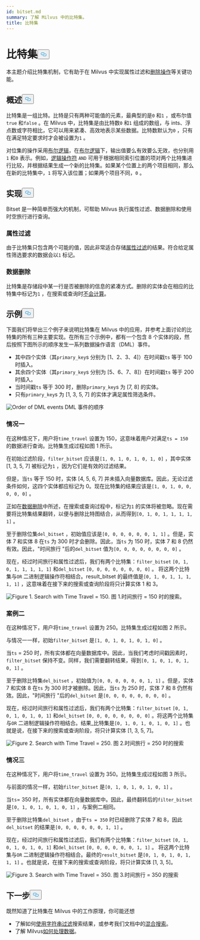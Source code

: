 ```yaml
---
id: bitset.md
summary: 了解 Milvus 中的比特集。
title: 比特集
---
```

<h1 id="Bitset" class="common-anchor-header">比特集<button data-href="#Bitset" class="anchor-icon" translate="no">
      <svg translate="no"
        aria-hidden="true"
        focusable="false"
        height="20"
        version="1.1"
        viewBox="0 0 16 16"
        width="16"
      >
        <path
          fill="#0092E4"
          fill-rule="evenodd"
          d="M4 9h1v1H4c-1.5 0-3-1.69-3-3.5S2.55 3 4 3h4c1.45 0 3 1.69 3 3.5 0 1.41-.91 2.72-2 3.25V8.59c.58-.45 1-1.27 1-2.09C10 5.22 8.98 4 8 4H4c-.98 0-2 1.22-2 2.5S3 9 4 9zm9-3h-1v1h1c1 0 2 1.22 2 2.5S13.98 12 13 12H9c-.98 0-2-1.22-2-2.5 0-.83.42-1.64 1-2.09V6.25c-1.09.53-2 1.84-2 3.25C6 11.31 7.55 13 9 13h4c1.45 0 3-1.69 3-3.5S14.5 6 13 6z"
        ></path>
      </svg>
    </button></h1><p>本主题介绍比特集机制，它有助于在 Milvus 中实现属性过滤和<a href="https://milvus.io/blog/2022-02-07-how-milvus-deletes-streaming-data-in-distributed-cluster.md">删除操作</a>等关键功能。</p>
<h2 id="Overview" class="common-anchor-header">概述<button data-href="#Overview" class="anchor-icon" translate="no">
      <svg translate="no"
        aria-hidden="true"
        focusable="false"
        height="20"
        version="1.1"
        viewBox="0 0 16 16"
        width="16"
      >
        <path
          fill="#0092E4"
          fill-rule="evenodd"
          d="M4 9h1v1H4c-1.5 0-3-1.69-3-3.5S2.55 3 4 3h4c1.45 0 3 1.69 3 3.5 0 1.41-.91 2.72-2 3.25V8.59c.58-.45 1-1.27 1-2.09C10 5.22 8.98 4 8 4H4c-.98 0-2 1.22-2 2.5S3 9 4 9zm9-3h-1v1h1c1 0 2 1.22 2 2.5S13.98 12 13 12H9c-.98 0-2-1.22-2-2.5 0-.83.42-1.64 1-2.09V6.25c-1.09.53-2 1.84-2 3.25C6 11.31 7.55 13 9 13h4c1.45 0 3-1.69 3-3.5S14.5 6 13 6z"
        ></path>
      </svg>
    </button></h2><p>比特集是一组比特。比特是只有两种可能值的元素，最典型的是<code translate="no">0</code> 和<code translate="no">1</code> ，或布尔值<code translate="no">true</code> 和<code translate="no">false</code> 。在 Milvus 中，比特集是由比特数<code translate="no">0</code> 和<code translate="no">1</code> 组成的数组，与 ints、浮点数或字符相比，它可以用来紧凑、高效地表示某些数据。比特数默认为<code translate="no">0</code> ，只有在满足特定要求时才会被设置为<code translate="no">1</code> 。</p>
<p>对位集的操作采用<a href="/docs/zh/boolean.md">布尔逻辑</a>，在<a href="/docs/zh/boolean.md">布尔逻辑</a>下，输出值要么有效要么无效，也分别用<code translate="no">1</code> 和<code translate="no">0</code> 表示。例如，<a href="https://milvus.io/docs/v2.1.x/boolean.md#Logical-operators">逻辑操作符</a> <code translate="no">AND</code> 可用于根据相同索引位置的项对两个比特集进行比较，并根据结果生成一个新的比特集。如果某个位置上的两个项目相同，那么在新的比特集中，<code translate="no">1</code> 将写入该位置；如果两个项目不同，<code translate="no">0</code> 。</p>
<h2 id="Implementation" class="common-anchor-header">实现<button data-href="#Implementation" class="anchor-icon" translate="no">
      <svg translate="no"
        aria-hidden="true"
        focusable="false"
        height="20"
        version="1.1"
        viewBox="0 0 16 16"
        width="16"
      >
        <path
          fill="#0092E4"
          fill-rule="evenodd"
          d="M4 9h1v1H4c-1.5 0-3-1.69-3-3.5S2.55 3 4 3h4c1.45 0 3 1.69 3 3.5 0 1.41-.91 2.72-2 3.25V8.59c.58-.45 1-1.27 1-2.09C10 5.22 8.98 4 8 4H4c-.98 0-2 1.22-2 2.5S3 9 4 9zm9-3h-1v1h1c1 0 2 1.22 2 2.5S13.98 12 13 12H9c-.98 0-2-1.22-2-2.5 0-.83.42-1.64 1-2.09V6.25c-1.09.53-2 1.84-2 3.25C6 11.31 7.55 13 9 13h4c1.45 0 3-1.69 3-3.5S14.5 6 13 6z"
        ></path>
      </svg>
    </button></h2><p>Bitset 是一种简单而强大的机制，可帮助 Milvus 执行属性过滤、数据删除和使用时空旅行进行查询。</p>
<h3 id="Attribute-filtering" class="common-anchor-header">属性过滤</h3><p>由于比特集只包含两个可能的值，因此非常适合存储<a href="https://milvus.io/docs/v2.1.x/hybridsearch.md">属性过滤</a>的结果。符合给定属性筛选要求的数据会以<code translate="no">1</code> 标记。</p>
<h3 id="Data-deletion" class="common-anchor-header">数据删除</h3><p>比特集是存储段中某一行是否被删除的信息的紧凑方式。删除的实体会在相应的比特集中标记为<code translate="no">1</code> ，在搜索或查询时<a href="https://milvus.io/blog/deleting-data-in-milvus.md">不会计算</a>。</p>
<h2 id="Examples" class="common-anchor-header">示例<button data-href="#Examples" class="anchor-icon" translate="no">
      <svg translate="no"
        aria-hidden="true"
        focusable="false"
        height="20"
        version="1.1"
        viewBox="0 0 16 16"
        width="16"
      >
        <path
          fill="#0092E4"
          fill-rule="evenodd"
          d="M4 9h1v1H4c-1.5 0-3-1.69-3-3.5S2.55 3 4 3h4c1.45 0 3 1.69 3 3.5 0 1.41-.91 2.72-2 3.25V8.59c.58-.45 1-1.27 1-2.09C10 5.22 8.98 4 8 4H4c-.98 0-2 1.22-2 2.5S3 9 4 9zm9-3h-1v1h1c1 0 2 1.22 2 2.5S13.98 12 13 12H9c-.98 0-2-1.22-2-2.5 0-.83.42-1.64 1-2.09V6.25c-1.09.53-2 1.84-2 3.25C6 11.31 7.55 13 9 13h4c1.45 0 3-1.69 3-3.5S14.5 6 13 6z"
        ></path>
      </svg>
    </button></h2><p>下面我们将举出三个例子来说明比特集在 Milvus 中的应用，并参考上面讨论的比特集的所有三种主要实现。在所有三个示例中，都有一个包含 8 个实体的段，然后按照下图所示的顺序发生一系列数据操作语言（DML）事件。</p>
<ul>
<li>其中四个实体（其<code translate="no">primary_key</code>s 分别为 [1、2、3、4]）在时间戳<code translate="no">ts</code> 等于 100 时插入。</li>
<li>其余四个实体（其<code translate="no">primary_key</code>s 分别为 [5、6、7、8]）在时间戳<code translate="no">ts</code> 等于 200 时插入。</li>
<li>当时间戳<code translate="no">ts</code> 等于 300 时，删除<code translate="no">primary_key</code>s 为 [7, 8] 的实体。</li>
<li>只有<code translate="no">primary_key</code>s 为 [1, 3, 5, 7] 的实体才满足属性筛选条件。</li>
</ul>
<p>
  
   <span class="img-wrapper"> <img translate="no" src="/docs/v2.5.x/assets/bitset_0.svg" alt="Order of DML events" class="doc-image" id="order-of-dml-events" />
   </span> <span class="img-wrapper"> <span>DML 事件的顺序</span> </span></p>
<h3 id="Case-one" class="common-anchor-header">情况一</h3><p>在这种情况下，用户将<code translate="no">time_travel</code> 设置为 150，这意味着用户对满足<code translate="no">ts = 150</code> 的数据进行查询。比特集生成过程如图 1 所示。</p>
<p>在初始过滤阶段，<code translate="no">filter_bitset</code> 应该是<code translate="no">[1, 0, 1, 0, 1, 0, 1, 0]</code> ，其中实体 [1, 3, 5, 7] 被标记为<code translate="no">1</code> ，因为它们是有效的过滤结果。</p>
<p>但是，当<code translate="no">ts</code> 等于 150 时，实体 [4, 5, 6, 7] 并未插入向量数据库。因此，无论过滤条件如何，这四个实体都应标记为 0。现在比特集的结果应该是<code translate="no">[1, 0, 1, 0, 0, 0, 0, 0]</code> 。</p>
<p>正如在<a href="#data-deletion">数据删除</a>中所述，在搜索或查询过程中，标记为<code translate="no">1</code> 的实体将被忽略。现在需要将比特集结果翻转，以便与删除比特图结合，从而得到<code translate="no">[0, 1, 0, 1, 1, 1, 1, 1]</code> 。</p>
<p>至于删除位集<code translate="no">del_bitset</code> ，初始值应该是<code translate="no">[0, 0, 0, 0, 0, 0, 1, 1]</code> 。但是，实体 7 和实体 8 在<code translate="no">ts</code> 为 300 时才会删除。因此，当<code translate="no">ts</code> 为 150 时，实体 7 和 8 仍然有效。因此，"时间旅行 "后的<code translate="no">del_bitset</code> 值为<code translate="no">[0, 0, 0, 0, 0, 0, 0, 0]</code> 。</p>
<p>现在，经过时间旅行和属性过滤后，我们有两个比特集：<code translate="no">filter_bitset</code> <code translate="no">[0, 1, 0, 1, 1, 1, 1, 1]</code> 和<code translate="no">del_bitset</code> <code translate="no">[0, 0, 0, 0, 0, 0, 0, 0]</code> 。  将这两个比特集与<code translate="no">OR</code> 二进制逻辑操作符相结合。result_bitset 的最终值是<code translate="no">[0, 1, 0, 1, 1, 1, 1, 1]</code> ，这意味着在接下来的搜索或查询阶段将只计算实体 1 和 3。</p>
<p>
 <span class="img-wrapper">
   <img translate="no" src="/docs/v2.5.x/assets/bitset_1.jpg" alt="Figure 1. Search with Time Travel = 150." class="doc-image" id="figure-1.-search-with-time-travel-=-150." />
   <span>图 1.时间旅行 = 150 时的搜索</span>。 </span></p>
<h3 id="Case-two" class="common-anchor-header">案例二</h3><p>在这种情况下，用户将<code translate="no">time_travel</code> 设置为 250。比特集生成过程如图 2 所示。</p>
<p>与情况一一样，初始<code translate="no">filter_bitset</code> 是<code translate="no">[1, 0, 1, 0, 1, 0, 1, 0]</code> 。</p>
<p>当<code translate="no">ts</code> = 250 时，所有实体都在向量数据库中。因此，当我们考虑时间戳因素时，<code translate="no">filter_bitset</code> 保持不变。同样，我们需要翻转结果，得到<code translate="no">[0, 1, 0, 1, 0, 1, 0, 1]</code> 。</p>
<p>至于删除比特集<code translate="no">del_bitset</code> ，初始值为<code translate="no">[0, 0, 0, 0, 0, 0, 1, 1]</code> 。但是，实体 7 和实体 8 在<code translate="no">ts</code> 为 300 时才被删除。因此，当<code translate="no">ts</code> 为 250 时，实体 7 和 8 仍然有效。因此，"时间旅行 "后的<code translate="no">del_bitset</code> 是<code translate="no">[0, 0, 0, 0, 0, 0, 0, 0]</code> 。</p>
<p>现在，经过时间旅行和属性过滤后，我们有两个比特集：<code translate="no">filter_bitset</code> <code translate="no">[0, 1, 0, 1, 0, 1, 0, 1]</code> 和<code translate="no">del_bitset</code> <code translate="no">[0, 0, 0, 0, 0, 0, 0, 0]</code> 。将这两个比特集与<code translate="no">OR</code> 二进制逻辑操作符相结合。结果_比特集是<code translate="no">[0, 1, 0, 1, 0, 1, 0, 1]</code> 。也就是说，在接下来的搜索或查询阶段，将只计算实体 [1, 3, 5, 7]。</p>
<p>
 <span class="img-wrapper">
   <img translate="no" src="/docs/v2.5.x/assets/bitset_2.jpg" alt="Figure 2. Search with Time Travel = 250." class="doc-image" id="figure-2.-search-with-time-travel-=-250." />
   <span>图 2.时间旅行 = 250 时的搜索</span> </span></p>
<h3 id="Case-three" class="common-anchor-header">情况三</h3><p>在这种情况下，用户将<code translate="no">time_travel</code> 设置为 350。比特集生成过程如图 3 所示。</p>
<p>与前面的情况一样，初始<code translate="no">filter_bitset</code> 是<code translate="no">[0, 1, 0, 1, 0, 1, 0, 1]</code> 。</p>
<p>当<code translate="no">ts</code>= 350 时，所有实体都在向量数据库中。因此，最终翻转后的<code translate="no">filter_bitset</code> 是<code translate="no">[0, 1, 0, 1, 0, 1, 0, 1]</code> ，与案例二相同。</p>
<p>至于删除比特集<code translate="no">del_bitset</code> ，由于<code translate="no">ts = 350</code> 时已经删除了实体 7 和 8，因此<code translate="no">del_bitset</code> 的结果是<code translate="no">[0, 0, 0, 0, 0, 0, 1, 1]</code> 。</p>
<p>现在，经过时间旅行和属性过滤后，我们有两个比特集：<code translate="no">filter_bitset</code> <code translate="no">[0, 1, 0, 1, 0, 1, 0, 1]</code> 和<code translate="no">del_bitset</code> <code translate="no">[0, 0, 0, 0, 0, 0, 1, 1]</code> 。  将这两个比特集与<code translate="no">OR</code> 二进制逻辑操作符相结合。最终的<code translate="no">result_bitset</code> 是<code translate="no">[0, 1, 0, 1, 0, 1, 1, 1]</code> 。也就是说，在接下来的搜索或查询阶段，将只计算实体 [1, 3, 5]。</p>
<p>
 <span class="img-wrapper">
   <img translate="no" src="/docs/v2.5.x/assets/bitset_3.jpg" alt="Figure 3. Search with Time Travel = 350." class="doc-image" id="figure-3.-search-with-time-travel-=-350." />
   <span>图 3.时间旅行 = 350 的搜索</span> </span></p>
<h2 id="Whats-next" class="common-anchor-header">下一步<button data-href="#Whats-next" class="anchor-icon" translate="no">
      <svg translate="no"
        aria-hidden="true"
        focusable="false"
        height="20"
        version="1.1"
        viewBox="0 0 16 16"
        width="16"
      >
        <path
          fill="#0092E4"
          fill-rule="evenodd"
          d="M4 9h1v1H4c-1.5 0-3-1.69-3-3.5S2.55 3 4 3h4c1.45 0 3 1.69 3 3.5 0 1.41-.91 2.72-2 3.25V8.59c.58-.45 1-1.27 1-2.09C10 5.22 8.98 4 8 4H4c-.98 0-2 1.22-2 2.5S3 9 4 9zm9-3h-1v1h1c1 0 2 1.22 2 2.5S13.98 12 13 12H9c-.98 0-2-1.22-2-2.5 0-.83.42-1.64 1-2.09V6.25c-1.09.53-2 1.84-2 3.25C6 11.31 7.55 13 9 13h4c1.45 0 3-1.69 3-3.5S14.5 6 13 6z"
        ></path>
      </svg>
    </button></h2><p>既然知道了比特集在 Milvus 中的工作原理，你可能还想</p>
<ul>
<li>了解如何<a href="https://milvus.io/blog/2022-08-08-How-to-use-string-data-to-empower-your-similarity-search-applications.md">使用字符串过滤</a>搜索结果，或参考我们文档中的<a href="https://milvus.io/docs/hybridsearch.md">混合搜索</a>。</li>
<li>了解 Milvus<a href="https://milvus.io/docs/v2.1.x/data_processing.md">如何处理数据</a>。</li>
</ul>

